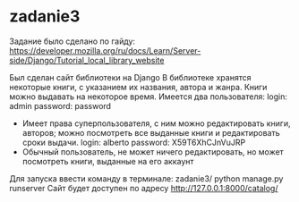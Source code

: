 # zadanie3

Задание было сделано по гайду: https://developer.mozilla.org/ru/docs/Learn/Server-side/Django/Tutorial_local_library_website

Был сделан сайт библиотеки на Django
В библиотеке хранятся некоторые книги, с указанием их названия, автора и жанра. Книги можно выдавать на некоторое время.
Имеется два пользователя:
login: admin
password: password
 - Имеет права суперпользователя, с ним можно редактировать книги, авторов; можно посмотреть все выданные книги и редактировать сроки выдачи.
login: alberto
password: X59T6XhCJnVuJRP
 - Обычный пользователь, не может ничего редактировать, но может посмотреть книги, выданные на его аккаунт
 
 Для запуска ввести команду в терминале: 
 zadanie3/ python manage.py runserver
 Сайт будет доступен по адресу http://127.0.0.1:8000/catalog/

